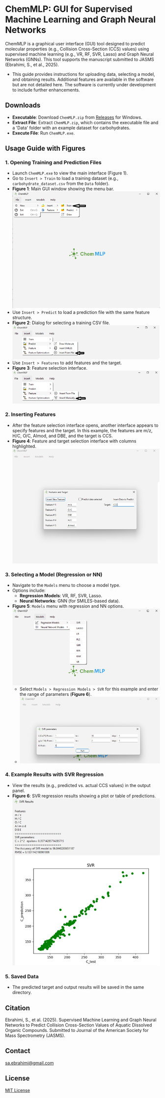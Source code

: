 # ChemMLP: GUI for Supervised Machine Learning and Graph Neural Networks

ChemMLP is a graphical user interface (GUI) tool designed to predict molecular properties (e.g., Collision Cross-Section (CCS) values) using supervised machine learning (e.g., VR, RF, SVR, Lasso) and Graph Neural Networks (GNNs). This tool supports the manuscript submitted to JASMS (Ebrahimi, S., et al., 2025).
- This guide provides instructions for uploading data, selecting a model, and obtaining results. Additional features are available in the software but are not detailed here. The software is currently under development to include further enhancements.

## Downloads
- **Executable**: Download `ChemMLP.zip` from [Releases](https://github.com/ahvan77/ChemMLP-V1.0/releases) for Windows.
- **Extract File**: Extract `ChemMLP.zip`, which contains the executable file and a 'Data' folder with an example dataset for carbohydrates.
- **Execute File**: Run `ChemMLP.exe`.

## Usage Guide with Figures

### 1. Opening Training and Prediction Files
- Launch `ChemMLP.exe` to view the main interface (Figure 1).
- Go to `Insert > Train` to load a training dataset (e.g., `carbohydrate_dataset.csv` from the `Data` folder).
- **Figure 1**: Main GUI window showing the menu bar.
  ![Main GUI (& Train Dialog)](figures/train.png)
- Use `Insert > Predict` to load a prediction file with the same feature structure.
- **Figure 2**: Dialog for selecting a training CSV file.
  ![Insert Predict Dialog](figures/predict.png)
- Use `Insert > Features` to add features and the target.
- **Figure 3**: Feature selection interface.
  ![Feature Insertion](figures/feature.png)

### 2. Inserting Features
- After the feature selection interface opens, another interface appears to specify features and the target. In this example, the features are m/z, H/C, O/C, AImod, and DBE, and the target is CCS.
- **Figure 4**: Feature and target selection interface with columns highlighted.
  ![Feature Insertion](figures/feature_selection.png)

### 3. Selecting a Model (Regression or NN)
- Navigate to the `Models` menu to choose a model type.
- Options include:
  - **Regression Models**: VR, RF, SVR, Lasso.
  - **Neural Networks**: GNN (for SMILES-based data).
- **Figure 5**: `Models` menu with regression and NN options.
  ![Model Selection](figures/models.png)
  - Select `Models > Regression Models > SVR` for this example and enter the range of parameters (**Figure 6**).
  - ![Model Selection](figures/SVR_Example.png)

### 4. Example Results with SVR Regression
- View the results (e.g., predicted vs. actual CCS values) in the output panel.
- **Figure 6**: SVR regression results showing a plot or table of predictions.
  ![SVR Results](figures/results.png)

### 5. Saved Data
- The predicted target and output results will be saved in the same directory.

## Citation
Ebrahimi, S., et al. (2025). Supervised Machine Learning and Graph Neural Networks to Predict Collision Cross-Section Values of Aquatic Dissolved Organic Compounds. Submitted to Journal of the American Society for Mass Spectrometry (JASMS).

## Contact
sa.ebrahimi@gmail.com

## License
[MIT License](LICENSE)
